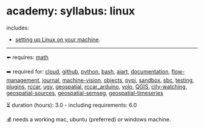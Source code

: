 # academy: syllabus: linux

includes:
- [setting up Linux on your machine](https://github.com/kamangir/bluer-ai).

---

⬅️ requires: [math](./math.md)

➡️ required for: [cloud](./cloud.md), [github](./github.md), [python](./python.md), [bash](./bash.md), [aiart](./aiart.md), [documentation](./documentation.md), [flow-management](./flow-management.md), [journal](./journal.md), [machine-vision](./machine-vision.md), [objects](./objects.md), [pypi](./pypi.md), [sandbox](./sandbox.md), [sbc](./sbc.md), [testing](./testing.md), [plugins](./plugins.md), [rccar](./rccar.md), [ugv](./ugv.md), [geospatial](./geospatial.md), [rccar_arduino](./rccar_arduino.md), [yolo](./yolo.md), [QGIS](./QGIS.md), [city-watching](./city-watching.md), [geospatial-sources](./geospatial-sources.md), [geospatial-semseg](./geospatial-semseg.md), [geospatial-timeseries](./geospatial-timeseries.md)

⏳ duration (hours): 3.0 - including requirements: 6.0

💰 needs a working mac, ubuntu (preferred) or windows machine.

